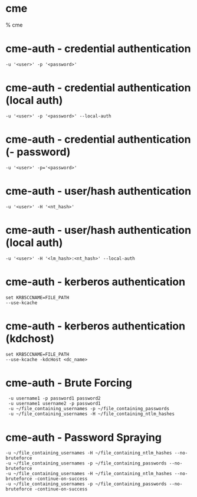 # cme

% cme

# cme-auth - credential authentication
```
-u '<user>' -p '<password>'
```

# cme-auth - credential authentication (local auth)
```
-u '<user>' -p '<password>' --local-auth
```

# cme-auth - credential authentication (- password)
```
-u '<user>' -p='<password>'
```

# cme-auth - user/hash authentication
```
-u '<user>' -H '<nt_hash>'
```

# cme-auth - user/hash authentication (local auth)
```
-u '<user>' -H '<lm_hash>:<nt_hash>' --local-auth
```

# cme-auth - kerberos authentication
```
set KRB5CCNAME=FILE_PATH
--use-kcache
```

# cme-auth - kerberos authentication (kdchost)
```
set KRB5CCNAME=FILE_PATH
--use-kcache -kdcHost <dc_name> 
```

# cme-auth - Brute Forcing
```
 -u username1 -p password1 password2
 -u username1 username2 -p password1
 -u ~/file_containing_usernames -p ~/file_containing_passwords
 -u ~/file_containing_usernames -H ~/file_containing_ntlm_hashes
```

# cme-auth - Password Spraying
```
-u ~/file_containing_usernames -H ~/file_containing_ntlm_hashes --no-bruteforce
-u ~/file_containing_usernames -p ~/file_containing_passwords --no-bruteforce
-u ~/file_containing_usernames -H ~/file_containing_ntlm_hashes --no-bruteforce -continue-on-success
-u ~/file_containing_usernames -p ~/file_containing_passwords --no-bruteforce -continue-on-success
```